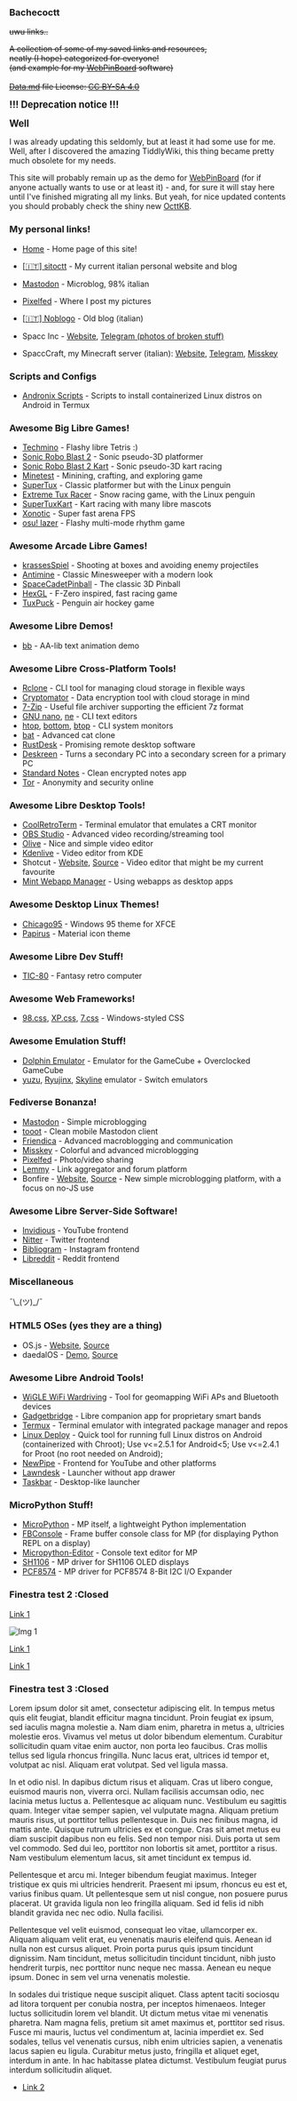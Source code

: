 ### Bachecoctt

<p><del>uwu links..</del></p>
<p>
<del>
A collection of some of my saved links and resources,  <br>
neatly (I hope) categorized for everyone!  <br>
(and example for my <a href="https://gitlab.com/octospacc/WebPinBoard">WebPinBoard</a> software)  <br>
<br>
<a href="./Data.md">Data.md</a> file License: <a href="https://creativecommons.org/licenses/by-sa/4.0">CC BY-SA 4.0</a>
</del>
</p>

<p><big><b>!!! Deprecation notice !!!</b></big></p>
<p><big><b>Well</b></big></p>
<p>
I was already updating this seldomly, but at least it had some use for me. Well, after I discovered the amazing TiddlyWiki, this thing became pretty much obsolete for my needs.
</p>
<p>
This site will probably remain up as the demo for <a href="https://gitlab.com/octospacc/WebPinBoard">WebPinBoard</a> (for if anyone actually wants to use or at least it) - and, for sure it will stay here until I've finished migrating all my links. But yeah, for nice updated contents you should probably check the shiny new <a href="https://kb.octt.eu.org">OcttKB</a>.
</p>

### My personal links!

- [Home](../) - Home page of this site!

- [[🇮🇹️] sitoctt](https://sitoctt.octt.eu.org) - My current italian personal website and blog
- [Mastodon](https://mastodon.uno/@octo) - Microblog, 98% italian  
- [Pixelfed](https://pixelfed.uno/@octo) - Where I post my pictures  
- [[🇮🇹️] Noblogo](https://noblogo.org/loli-documentatrice) - Old blog (italian)  
- Spacc Inc - [Website](https://spacc.xyz), [Telegram (photos of broken stuff)](https://t.me/s/SpaccInc)  
- SpaccCraft, my Minecraft server (italian): [Website](https://spacccraft.altervista.org), [Telegram](https://t.me/s/SpaccCraft), [Misskey](https://misskey.social/@SpaccCraft)  


### Scripts and Configs
- [Andronix Scripts](https://github.com/AndronixApp/AndronixOrigin) - Scripts to install containerized Linux distros on Android in Termux  


### Awesome Big Libre Games!
- [Techmino](https://github.com/26F-Studio/Techmino) - Flashy libre Tetris :)  
- [Sonic Robo Blast 2](https://www.srb2.org) - Sonic pseudo-3D platformer  
- [Sonic Robo Blast 2 Kart](https://wiki.srb2.org/wiki/SRB2Kart) - Sonic pseudo-3D kart racing  
- [Minetest](https://www.minetest.net) - Minining, crafting, and exploring game  
- [SuperTux](https://www.supertux.org) - Classic platformer but with the Linux penguin  
- [Extreme Tux Racer](https://sourceforge.net/projects/extremetuxracer) - Snow racing game, with the Linux penguin  
- [SuperTuxKart](https://supertuxkart.net) - Kart racing with many libre mascots  
- [Xonotic](https://xonotic.org) - Super fast arena FPS  
- [osu! lazer](https://github.com/ppy/osu) - Flashy multi-mode rhythm game  


### Awesome Arcade Libre Games!
- [krassesSpiel](https://f-droid.org/packages/com.autismprime.krassesSpiel) - Shooting at boxes and avoiding enemy projectiles  
- [Antimine](https://f-droid.org/packages/dev.lucanlm.antimine) - Classic Minesweeper with a modern look  
- [SpaceCadetPinball](https://github.com/k4zmu2a/SpaceCadetPinball) - The classic 3D Pinball  
- [HexGL](https://hexgl.bkcore.com) - F-Zero inspired, fast racing game  
- [TuxPuck](https://packages.debian.org/search?keywords=tuxpuck) - Penguin air hockey game  


### Awesome Libre Demos!
- [bb](http://aa-project.sourceforge.net/bb) - AA-lib text animation demo  


### Awesome Libre Cross-Platform Tools!
- [Rclone](https://rclone.org) - CLI tool for managing cloud storage in flexible ways  
- [Cryptomator](https://cryptomator.org) - Data encryption tool with cloud storage in mind  
- [7-Zip](https://www.7-zip.org) - Useful file archiver supporting the efficient 7z format  
- [GNU nano](https://www.nano-editor.org), [ne](https://ne.di.unimi.it) - CLI text editors  
- [htop](https://htop.dev), [bottom](https://github.com/ClementTsang/bottom), [btop](https://github.com/aristocratos/btop) - CLI system monitors  
- [bat](https://github.com/sharkdp/bat) - Advanced cat clone  
- [RustDesk](https://github.com/rustdesk/rustdesk) - Promising remote desktop software  
- [Deskreen](https://github.com/pavlobu/deskreen) - Turns a secondary PC into a secondary screen for a primary PC  
- [Standard Notes](https://github.com/standardnotes) - Clean encrypted notes app  
- [Tor](https://www.torproject.org) - Anonymity and security online  


### Awesome Libre Desktop Tools!
- [CoolRetroTerm](https://github.com/Swordfish90/cool-retro-term) - Terminal emulator that emulates a CRT monitor  
- [OBS Studio](https://obsproject.com) - Advanced video recording/streaming tool  
- [Olive](https://olivevideoeditor.org) - Nice and simple video editor  
- [Kdenlive](https://kdenlive.org) - Video editor from KDE  
- Shotcut - [Website](https://shotcut.org), [Source](https://github.com/mltframework/shotcut) - Video editor that might be my current favourite  
- [Mint Webapp Manager](https://github.com/linuxmint/webapp-manager) - Using webapps as desktop apps  


### Awesome Desktop Linux Themes!
- [Chicago95](https://github.com/grassmunk/Chicago95) - Windows 95 theme for XFCE  
- [Papirus](https://github.com/PapirusDevelopmentTeam/papirus-icon-theme) - Material icon theme  


### Awesome Libre Dev Stuff!
- [TIC-80](https://tic80.com) - Fantasy retro computer  


### Awesome Web Frameworks!
- [98.css](https://github.com/jdan/98.css), [XP.css](https://github.com/botoxparty/XP.css), [7.css](https://github.com/khang-nd/7.css) - Windows-styled CSS  


### Awesome Emulation Stuff!
- [Dolphin Emulator](https://dolphin-emu.org) - Emulator for the GameCube + Overclocked GameCube  
- [yuzu](https://yuzu-emu.org), [Ryujinx](https://ryujinx.org), [Skyline](https://github.com/skyline-emu/skyline) emulator - Switch emulators  


### Fediverse Bonanza!
- [Mastodon](https://github.com/mastodon/mastodon) - Simple microblogging  
- [tooot](https://github.com/tooot-app/app) - Clean mobile Mastodon client  
- [Friendica](https://github.com/friendica/friendica) - Advanced macroblogging and communication  
- [Misskey](https://github.com/misskey-dev/misskey) - Colorful and advanced microblogging  
- [Pixelfed](https://github.com/pixelfed/pixelfed) - Photo/video sharing  
- [Lemmy](https://github.com/LemmyNet/lemmy) - Link aggregator and forum platform  
- Bonfire - [Website](https://bonfirenetworks.org), [Source](https://github.com/bonfire-networks/bonfire-app) - New simple microblogging platform, with a focus on no-JS use  


### Awesome Libre Server-Side Software!
- [Invidious](https://github.com/iv-org/invidious) - YouTube frontend  
- [Nitter](https://github.com/zedeus/nitter) - Twitter frontend  
- [Bibliogram](https://sr.ht/~cadence/bibliogram) - Instagram frontend  
- [Libreddit](https://github.com/spikecodes/libreddit) - Reddit frontend  


### Miscellaneous

¯\\\_(ツ)\_/¯


### HTML5 OSes (yes they are a thing)
- OS.js - [Website](https://os-js.org), [Source](https://github.com/os-js/OS.js)  
- daedalOS - [Demo](https://dustinbrett.com), [Source](https://github.com/DustinBrett/daedalOS)  


### Awesome Libre Android Tools!
- [WiGLE WiFi Wardriving](https://f-droid.org/packages/net.wigle.wigleandroid) - Tool for geomapping WiFi APs and Bluetooth devices  
- [Gadgetbridge](https://f-droid.org/packages/nodomain.freeyourgadget.gadgetbridge) - Libre companion app for proprietary smart bands  
- [Termux](https://f-droid.org/packages/com.termux) - Terminal emulator with integrated package manager and repos  
- [Linux Deploy](https://github.com/meefik/linuxdeploy) - Quick tool for running full Linux distros on Android (containerized with Chroot); Use v<=2.5.1 for Android<5; Use v<=2.4.1 for Proot (no root needed on Android);  
- [NewPipe](https://github.com/TeamNewPipe/NewPipe) - Frontend for YouTube and other platforms  
- [Lawndesk](https://github.com/renzhn/Lawndesk) - Launcher without app drawer  
- [Taskbar](https://github.com/farmerbb/Taskbar) - Desktop-like launcher  


### MicroPython Stuff!
- [MicroPython](https://micropython.org) - MP itself, a lightweight Python implementation  
- [FBConsole](https://github.com/boochow/FBConsole) - Frame buffer console class for MP (for displaying Python REPL on a display)  
- [Micropython-Editor](https://github.com/robert-hh/Micropython-Editor) - Console text editor for MP  
- [SH1106](https://github.com/robert-hh/SH1106) - MP driver for SH1106 OLED displays  
- [PCF8574](https://github.com/mcauser/micropython-pcf8574) - MP driver for PCF8574 8-Bit I2C I/O Expander  


### Finestra test 2 :Closed
[Link 1](example.com)

![Img 1](https://i.imgur.com/5bdkMlg.gif)

[Link 1](example.com)

[Link 1](example.com)


### Finestra test 3 :Closed
Lorem ipsum dolor sit amet, consectetur adipiscing elit. In tempus metus quis elit feugiat, blandit efficitur magna tincidunt. Proin feugiat ex ipsum, sed iaculis magna molestie a. Nam diam enim, pharetra in metus a, ultricies molestie eros. Vivamus vel metus ut dolor bibendum elementum. Curabitur sollicitudin quam vitae enim auctor, non porta leo faucibus. Cras mollis tellus sed ligula rhoncus fringilla. Nunc lacus erat, ultrices id tempor et, volutpat ac nisl. Aliquam erat volutpat. Sed vel ligula massa.

In et odio nisl. In dapibus dictum risus et aliquam. Cras ut libero congue, euismod mauris non, viverra orci. Nullam facilisis accumsan odio, nec lacinia metus luctus a. Pellentesque ac aliquam nunc. Vestibulum eu sagittis quam. Integer vitae semper sapien, vel vulputate magna. Aliquam pretium mauris risus, ut porttitor tellus pellentesque in. Duis nec finibus magna, id mattis ante. Quisque rutrum ultricies ex et congue. Cras sit amet metus eu diam suscipit dapibus non eu felis. Sed non tempor nisi. Duis porta ut sem vel commodo. Sed dui leo, porttitor non lobortis sit amet, porttitor a risus. Nam vestibulum elementum lacus, sit amet tincidunt ex tempus id.

Pellentesque et arcu mi. Integer bibendum feugiat maximus. Integer tristique ex quis mi ultricies hendrerit. Praesent mi ipsum, rhoncus eu est et, varius finibus quam. Ut pellentesque sem ut nisl congue, non posuere purus placerat. Ut gravida ligula non leo fringilla aliquam. Sed id felis id nibh blandit gravida nec nec odio. Nulla facilisi.

Pellentesque vel velit euismod, consequat leo vitae, ullamcorper ex. Aliquam aliquam velit erat, eu venenatis mauris eleifend quis. Aenean id nulla non est cursus aliquet. Proin porta purus quis ipsum tincidunt dignissim. Nam tincidunt, metus sollicitudin tincidunt tincidunt, nibh justo hendrerit turpis, nec porttitor nunc neque nec massa. Aenean eu neque ipsum. Donec in sem vel urna venenatis molestie.

In sodales dui tristique neque suscipit aliquet. Class aptent taciti sociosqu ad litora torquent per conubia nostra, per inceptos himenaeos. Integer luctus sollicitudin lorem vel blandit. Ut dictum metus vitae mi venenatis pharetra. Nam magna felis, pretium sit amet maximus et, porttitor sed risus. Fusce mi mauris, luctus vel condimentum at, lacinia imperdiet ex. Sed sodales, tellus vel venenatis cursus, nibh enim ultricies sapien, a venenatis lacus sapien eu ligula. Curabitur metus justo, fringilla et aliquet eget, interdum in ante. In hac habitasse platea dictumst. Vestibulum feugiat purus interdum sollicitudin aliquet.

- [Link 2](example.com)
